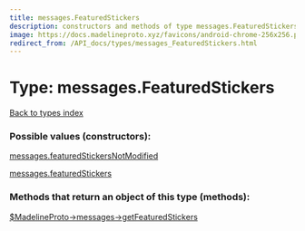 ```yaml
---
title: messages.FeaturedStickers
description: constructors and methods of type messages.FeaturedStickers
image: https://docs.madelineproto.xyz/favicons/android-chrome-256x256.png
redirect_from: /API_docs/types/messages_FeaturedStickers.html
---
```

# Type: messages.FeaturedStickers  
[Back to types index](index.md)



### Possible values (constructors):

[messages.featuredStickersNotModified](../constructors/messages.featuredStickersNotModified.md)  

[messages.featuredStickers](../constructors/messages.featuredStickers.md)  



### Methods that return an object of this type (methods):

[$MadelineProto->messages->getFeaturedStickers](../methods/messages.getFeaturedStickers.md)  



